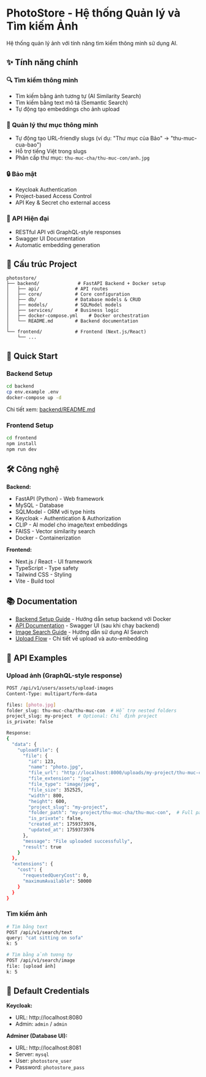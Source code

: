 # PhotoStore - Hệ thống Quản lý và Tìm kiếm Ảnh

Hệ thống quản lý ảnh với tính năng tìm kiếm thông minh sử dụng AI.

## ✨ Tính năng chính

### 🔍 Tìm kiếm thông minh
- Tìm kiếm bằng ảnh tương tự (AI Similarity Search)
- Tìm kiếm bằng text mô tả (Semantic Search)
- Tự động tạo embeddings cho ảnh upload

### 📂 Quản lý thư mục thông minh
- Tự động tạo URL-friendly slugs (ví dụ: "Thư mục của Bảo" → "thu-muc-cua-bao")
- Hỗ trợ tiếng Việt trong slugs
- Phân cấp thư mục: `thu-muc-cha/thu-muc-con/anh.jpg`

### 🔒 Bảo mật
- Keycloak Authentication
- Project-based Access Control
- API Key & Secret cho external access

### 🚀 API Hiện đại
- RESTful API với GraphQL-style responses
- Swagger UI Documentation
- Automatic embedding generation

## 📁 Cấu trúc Project

```
photostore/
├── backend/              # FastAPI Backend + Docker setup
│   ├── api/             # API routes
│   ├── core/            # Core configuration
│   ├── db/              # Database models & CRUD
│   ├── models/          # SQLModel models
│   ├── services/        # Business logic
│   ├── docker-compose.yml    # Docker orchestration
│   └── README.md        # Backend documentation
│
└── frontend/            # Frontend (Next.js/React)
    └── ...
```

## 🚀 Quick Start

### Backend Setup

```bash
cd backend
cp env.example .env
docker-compose up -d
```

Chi tiết xem: [backend/README.md](backend/README.md)

### Frontend Setup

```bash
cd frontend
npm install
npm run dev
```

## 🛠️ Công nghệ

**Backend:**
- FastAPI (Python) - Web framework
- MySQL - Database
- SQLModel - ORM với type hints
- Keycloak - Authentication & Authorization
- CLIP - AI model cho image/text embeddings
- FAISS - Vector similarity search
- Docker - Containerization

**Frontend:**
- Next.js / React - UI framework
- TypeScript - Type safety
- Tailwind CSS - Styling
- Vite - Build tool

## 📚 Documentation

- [Backend Setup Guide](backend/README.md) - Hướng dẫn setup backend với Docker
- [API Documentation](http://localhost:8000/docs) - Swagger UI (sau khi chạy backend)
- [Image Search Guide](backend/README-EMBEDDINGS.md) - Hướng dẫn sử dụng AI Search
- [Upload Flow](backend/UPLOAD-FLOW.md) - Chi tiết về upload và auto-embedding

## 📝 API Examples

### Upload ảnh (GraphQL-style response)
```bash
POST /api/v1/users/assets/upload-images
Content-Type: multipart/form-data

files: [photo.jpg]
folder_slug: thu-muc-cha/thu-muc-con  # Hỗ trợ nested folders
project_slug: my-project  # Optional: Chỉ định project
is_private: false

Response:
{
  "data": {
    "uploadFile": {
      "file": {
        "id": 123,
        "name": "photo.jpg",
        "file_url": "http://localhost:8000/uploads/my-project/thu-muc-cha/thu-muc-con/abc123.jpg",
        "file_extension": "jpg",
        "file_type": "image/jpeg",
        "file_size": 352525,
        "width": 800,
        "height": 600,
        "project_slug": "my-project",
        "folder_path": "my-project/thu-muc-cha/thu-muc-con",  # Full path với slugs
        "is_private": false,
        "created_at": 1759373976,
        "updated_at": 1759373976
      },
      "message": "File uploaded successfully",
      "result": true
    }
  },
  "extensions": {
    "cost": {
      "requestedQueryCost": 0,
      "maximumAvailable": 50000
    }
  }
}
```

### Tìm kiếm ảnh
```bash
# Tìm bằng text
POST /api/v1/search/text
query: "cat sitting on sofa"
k: 5

# Tìm bằng ảnh tương tự
POST /api/v1/search/image
file: [upload ảnh]
k: 5
```

## 🔐 Default Credentials

**Keycloak:**
- URL: http://localhost:8080
- Admin: `admin` / `admin`

**Adminer (Database UI):**
- URL: http://localhost:8081
- Server: `mysql`
- User: `photostore_user`
- Password: `photostore_pass`


